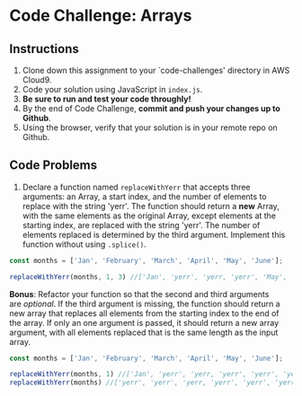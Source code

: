 # Code Challenge: Arrays

## Instructions

1. Clone down this assignment to your `code-challenges' directory in AWS Cloud9.  
2. Code your solution using JavaScript in `index.js`. 
3. **Be sure to run and test your code throughly!**
4. By the end of Code Challenge, **commit and push your changes up to Github**.
5. Using the browser, verify that your solution is in your remote repo on Github.

## Code Problems

1. Declare a function named `replaceWithYerr` that accepts three arguments: an Array, a start index, and the number of elements to replace with the string 'yerr'. The function should return a **new** Array, with the same elements as the original Array, except elements at the starting index, are replaced with the string 'yerr'. The number of elements replaced is determined by the third argument. Implement this function without using `.splice()`.
```js
const months = ['Jan', 'February', 'March', 'April', 'May', 'June'];

replaceWithYerr(months, 1, 3) //['Jan', 'yerr', 'yerr, 'yerr', 'May', 'June']
```

**Bonus**: Refactor your function so that the second and third arguments are *optional*. If the third argument is missing, the function should return a new array that replaces all elements from the starting index to the end of the array. If only an one argument is passed, it should return a new array argument, with all elements replaced that is the same length as the input array.
```js
const months = ['Jan', 'February', 'March', 'April', 'May', 'June'];

replaceWithYerr(months, 1) //['Jan', 'yerr', 'yerr, 'yerr', 'yerr', 'yerr']
replaceWithYerr(months) //['yerr', 'yerr', 'yerr, 'yerr', 'yerr', 'yerr']
```
